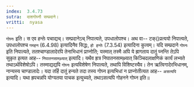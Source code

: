```yaml
---
index:  3.4.73
sutra:  दाशगोघ्नौ सम्प्रदाने।
vritti:  nyasa
---
```


`गोघ्नः` इति। स एव हन्तेः पचाद्यच्। सम्प्रदानेऽच् निपात्यते, उपधालोपश्च। अथ वा-- टक्()प्रत्ययो निपात्यते, उपधालोपश्च `गमहन` (6.4.98) इत्यादिनैव सिद्धः, `हो हन्तेः` (7.3.54) इत्यादिना कुत्वम्। यदि सम्प्रदाने `गोघ्नः` इति निपात्यते, ततश्चाण्डालादेरपि तेनाभिधानं प्राप्नोति; यस्मात् तस्मै अपि ये ह्रागताय दातुं घ्नन्ति तेऽपि सुकृत इत्यत आह-- `निपातनसामथ्र्यात्` इत्यादि। यथैव ह्रत्र निपातनसामथ्र्यात् किञ्चिदलाक्षणिकं कार्यं लभ्यते तथाऽर्थविशेषोऽपि। तस्माद्यद्यपि `गोघ्नः` इत्यविशेषेण निपात्यते, तथापि विशिष्टस्यैव। तेन ऋत्विगादेरभिधानम्, नान्यस्य चाण्डालादेः। यदा तर्हि दातुं हन्यते तदा तस्य गोघ्न इत्यभिधां न प्राप्नोतीत्यत आह-- `असत्यपि` इत्यादि। यथा ह्रपचन्नपि योग्यतया पाचक इत्युच्यते, तथाऽसत्यपि गोहनने गोघ्न इति॥
